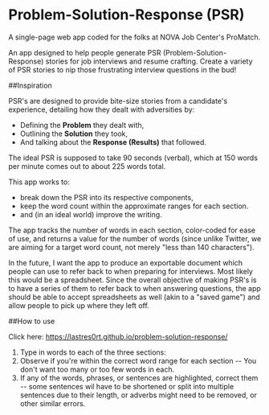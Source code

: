 # Problem-Solution-Response (PSR)
A single-page web app coded for the folks at NOVA Job Center's ProMatch.

An app designed to help people generate PSR (Problem-Solution-Response) stories for job interviews and resume crafting. Create a variety of PSR stories to nip those frustrating interview questions in the bud!

##Inspiration

PSR's are designed to provide bite-size stories from a candidate's experience, detailing how they dealt with adversities by:

* Defining the **Problem** they dealt with,
* Outlining the **Solution** they took,
* And talking about the **Response (Results)** that followed.

The ideal PSR is supposed to take 90 seconds (verbal), which at 150 words per minute comes out to about 225 words total. 

This app works to:

* break down the PSR into its respective components,
* keep the word count within the approximate ranges for each section.
* and (in an ideal world) improve the writing.

The app tracks the number of words in each section, color-coded for ease of use, and returns a value for the number of words (since unlike Twitter, we are aiming for a target word count, not merely "less than 140 characters").

In the future, I want the app to produce an exportable document which people can use to refer back to when preparing for interviews. Most likely this would be a spreadsheet. Since the overall objective of making PSR's is to have a series of them to refer back to when answering questions, the app should be able to accept spreadsheets as well (akin to a "saved game") and allow people to pick up where they left off.

##How to use

Click here: https://lastres0rt.github.io/problem-solution-response/

1. Type in words to each of the three sections:
2. Observe if you're within the correct word range for each section -- You don't want too many or too few words in each.
3. If any of the words, phrases, or sentences are highlighted, correct them -- some sentences wil have to be shortened or split into multiple sentences due to their length, or adverbs might need to be removed, or other similar errors.
